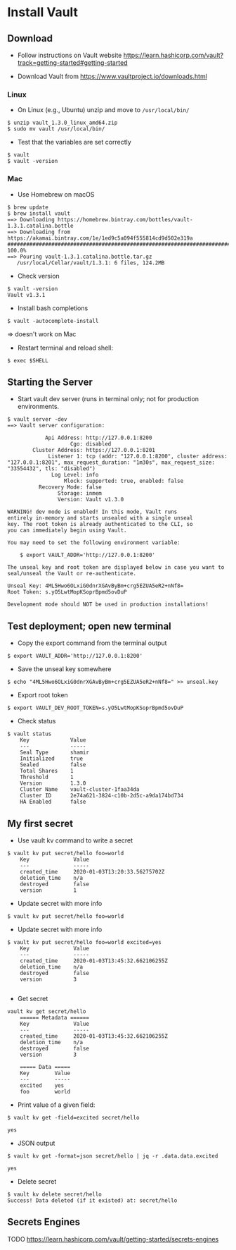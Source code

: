 # Install Vault

## Download

* Follow instructions on Vault website https://learn.hashicorp.com/vault?track=getting-started#getting-started

* Download Vault from 
    https://www.vaultproject.io/downloads.html

### Linux

* On Linux (e.g., Ubuntu) unzip and move to `/usr/local/bin/`

~~~~
$ unzip vault_1.3.0_linux_amd64.zip
$ sudo mv vault /usr/local/bin/
~~~~

* Test that the variables are set correctly

~~~~
$ vault
$ vault -version
~~~~

### Mac

* Use Homebrew on macOS

~~~~
$ brew update
$ brew install vault
==> Downloading https://homebrew.bintray.com/bottles/vault-1.3.1.catalina.bottle
==> Downloading from https://akamai.bintray.com/1e/1ed9c5a094f555814cd9d502e319a
######################################################################## 100.0%
==> Pouring vault-1.3.1.catalina.bottle.tar.gz
   /usr/local/Cellar/vault/1.3.1: 6 files, 124.2MB
~~~~

* Check version

~~~~
$ vault -version
Vault v1.3.1
~~~~

* Install bash completions

~~~~
$ vault -autocomplete-install
~~~~

=> doesn't work on Mac

* Restart terminal and reload shell:

~~~~
$ exec $SHELL
~~~~


##  Starting the Server

* Start vault dev server (runs in terminal only; not for
  production environments.

~~~~
$ vault server -dev
==> Vault server configuration:

            Api Address: http://127.0.0.1:8200
                    Cgo: disabled
        Cluster Address: https://127.0.0.1:8201
             Listener 1: tcp (addr: "127.0.0.1:8200", cluster address: "127.0.0.1:8201", max_request_duration: "1m30s", max_request_size: "33554432", tls: "disabled")
              Log Level: info
                  Mlock: supported: true, enabled: false
          Recovery Mode: false
                Storage: inmem
                Version: Vault v1.3.0

WARNING! dev mode is enabled! In this mode, Vault runs
entirely in-memory and starts unsealed with a single unseal
key. The root token is already authenticated to the CLI, so
you can immediately begin using Vault.
	
You may need to set the following environment variable:

    $ export VAULT_ADDR='http://127.0.0.1:8200'

The unseal key and root token are displayed below in case you want to
seal/unseal the Vault or re-authenticate.

Unseal Key: 4ML5Hwo6OLxiG0dnrXGAvByBm+crg5EZUA5eR2+nNf8=
Root Token: s.yO5LwtMopKSoprBpmd5ovDuP

Development mode should NOT be used in production installations!
~~~~

## Test deployment; open new terminal

* Copy the export command from the terminal output

~~~~
$ export VAULT_ADDR='http://127.0.0.1:8200'
~~~~

* Save the unseal key somewhere

~~~~
$ echo "4ML5Hwo6OLxiG0dnrXGAvByBm+crg5EZUA5eR2+nNf8=" >> unseal.key
~~~~

* Export root token 

~~~~
$ export VAULT_DEV_ROOT_TOKEN=s.yO5LwtMopKSoprBpmd5ovDuP
~~~~

* Check status

~~~~
$ vault status
	Key             Value
	---             -----
	Seal Type       shamir
	Initialized     true
	Sealed          false
	Total Shares    1
	Threshold       1
	Version         1.3.0
	Cluster Name    vault-cluster-1faa34da
	Cluster ID      2e74a621-3824-c10b-2d5c-a9da174bd734
	HA Enabled      false
~~~~


## My first secret

* Use vault kv command to write a secret

~~~~
$ vault kv put secret/hello foo=world
	Key              Value
	---              -----
	created_time     2020-01-03T13:20:33.56275702Z
	deletion_time    n/a
	destroyed        false
	version          1
~~~~

* Update secret with more info

~~~~
$ vault kv put secret/hello foo=world
~~~~

* Update secret with more info

~~~~
$ vault kv put secret/hello foo=world excited=yes
	Key              Value
	---              -----
	created_time     2020-01-03T13:45:32.662106255Z
	deletion_time    n/a
	destroyed        false
	version          3
	
~~~~


* Get secret

~~~~
vault kv get secret/hello
	====== Metadata ======
	Key              Value
	---              -----
	created_time     2020-01-03T13:45:32.662106255Z
	deletion_time    n/a
	destroyed        false
	version          3
	
	===== Data =====
	Key        Value
	---        -----
	excited    yes
	foo        world
~~~~


* Print value of a given field:

~~~~
$ vault kv get -field=excited secret/hello

yes
~~~~

* JSON output

~~~~
$ vault kv get -format=json secret/hello | jq -r .data.data.excited

yes
~~~~


* Delete secret

~~~~
$ vault kv delete secret/hello
Success! Data deleted (if it existed) at: secret/hello
~~~~


## Secrets Engines

TODO https://learn.hashicorp.com/vault/getting-started/secrets-engines

